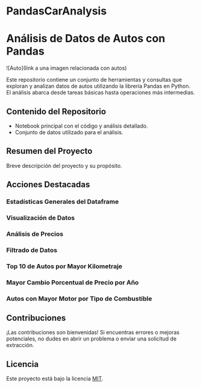 # PandasCarAnalysis


# Análisis de Datos de Autos con Pandas

![Auto](link a una imagen relacionada con autos)

Este repositorio contiene un conjunto de herramientas y consultas que exploran y analizan datos de autos utilizando la librería Pandas en Python. El análisis abarca desde tareas básicas hasta operaciones más intermedias.

## Contenido del Repositorio

- Notebook principal con el código y análisis detallado.
- Conjunto de datos utilizado para el análisis.

## Resumen del Proyecto

Breve descripción del proyecto y su propósito.

## Acciones Destacadas

### Estadísticas Generales del Dataframe
### Visualización de Datos
### Análisis de Precios
### Filtrado de Datos
### Top 10 de Autos por Mayor Kilometraje
### Mayor Cambio Porcentual de Precio por Año
### Autos con Mayor Motor por Tipo de Combustible

## Contribuciones

¡Las contribuciones son bienvenidas! Si encuentras errores o mejoras potenciales, no dudes en abrir un problema o enviar una solicitud de extracción.

## Licencia

Este proyecto está bajo la licencia [MIT](LICENSE).


